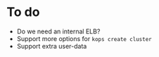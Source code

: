 # To do

- Do we need an internal ELB?
- Support more options for `kops create cluster`
- Support extra user-data
